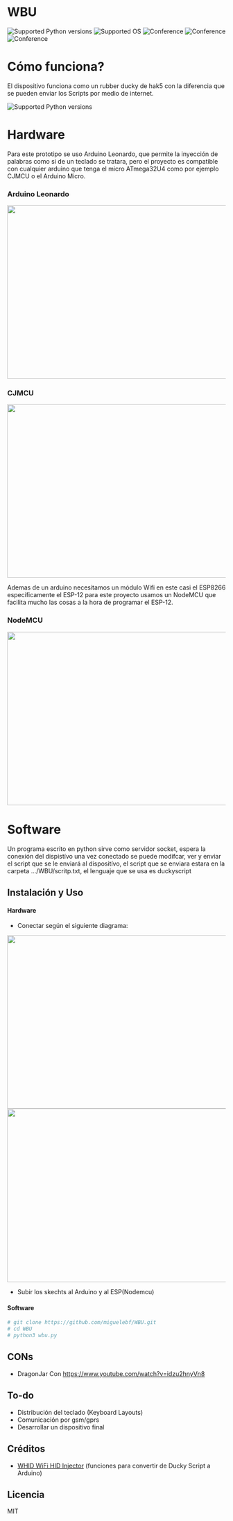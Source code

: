 # WBU
![Supported Python versions](https://img.shields.io/badge/python-3.6-orange.svg)  ![Supported OS](https://img.shields.io/badge/Supported%20OS-Kali_Linux-yellow.svg)  ![Conference](https://img.shields.io/badge/DragonJarCon-Colombia_2018-g.svg) ![Conference](https://img.shields.io/badge/EcuaHack-Ecuador_2018-g.svg) ![Conference](https://img.shields.io/badge/EkoParty-Argentina_2018-g.svg)

# Cómo funciona?
 El dispositivo funciona como un rubber ducky de hak5 con la diferencia que se pueden enviar los Scripts por medio de internet.
 
 ![Supported Python versions](https://raw.githubusercontent.com/miguelebf/WBU/master/Imagenes/esquema.png)


# Hardware
Para este prototipo se uso Arduino Leonardo, que permite la inyección de palabras como si de un teclado se tratara, pero el 
proyecto  es compatible  con cualquier arduino  que tenga el micro ATmega32U4 como por  ejemplo  CJMCU o el  Arduino Micro.  

### Arduino Leonardo
<img src="https://raw.githubusercontent.com/miguelebf/WBU/master/Imagenes/20180906_162546.jpg" width="600" height="400" /> 



### CJMCU
<img src="https://raw.githubusercontent.com/miguelebf/WBU/master/Imagenes/20180906_162526.jpg" width="600" height="400" /> 

Ademas de un arduino necesitamos un módulo Wifi en este casi el  ESP8266 específicamente el  ESP-12 para este proyecto 
usamos un NodeMCU que facilita mucho las cosas a la hora de programar el ESP-12.

### NodeMCU
<img src="https://raw.githubusercontent.com/miguelebf/WBU/master/Imagenes/20180906_162517.jpg" width="600" height="400" /> 
 
 # Software
 Un programa escrito en python sirve como servidor socket, espera la conexión del dispistívo una vez conectado se puede modifcar, ver y enviar el script que se le enviará al dispositívo, el script que se enviara estara en la carpeta .../WBU/scritp.txt, el lenguaje que se usa es duckyscript  

## Instalación y Uso 
#### Hardware
- Conectar según el siguiente diagrama:
<img src="https://raw.githubusercontent.com/miguelebf/WBU/master/Imagenes/esquemaConexion.PNG" width="600" height="400" /> 
<img src="https://raw.githubusercontent.com/miguelebf/WBU/master/Imagenes/20180906_162647.jpg" width="600" height="400" /> 

- Subir los skechts al Arduino y al ESP(Nodemcu)

#### Software
```sh
# git clone https://github.com/miguelebf/WBU.git
# cd WBU
# python3 wbu.py
```
## CONs
 - DragonJar Con
https://www.youtube.com/watch?v=idzu2hnyVn8

## To-do

 - Distribución del teclado (Keyboard Layouts) 
 - Comunicación por gsm/gprs
 - Desarrollar un dispositivo final

 ## Créditos

 - [WHID WiFi HID Injector](https://github.com/whid-injector/WHID) (funciones para convertir de Ducky Script a Arduino) 

Licencia
----

MIT
